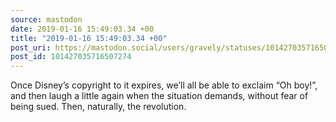 ```yaml
---
source: mastodon
date: 2019-01-16 15:49:03.34 +00
title: "2019-01-16 15:49:03.34 +00"
post_uri: https://mastodon.social/users/gravely/statuses/101427035716507274
post_id: 101427035716507274
---
```

Once Disney’s copyright to it expires, we’ll all be able to exclaim “Oh boy!”, and then laugh a little again when the situation demands, without fear of being sued. Then, naturally, the revolution.


